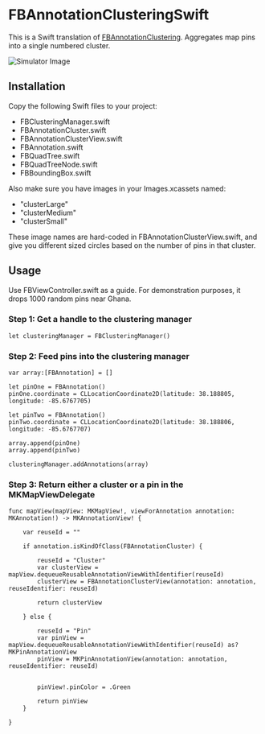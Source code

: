 # FBAnnotationClusteringSwift

This is a Swift translation of [FBAnnotationClustering](https://github.com/infinum/FBAnnotationClustering).  Aggregates map pins into a single numbered cluster.

![Simulator Image](https://github.com/ribl/FBAnnotationClusteringSwift/blob/master/GitHubImages/simulatorShot.png)

## Installation

Copy the following Swift files to your project:

* FBClusteringManager.swift
* FBAnnotationCluster.swift
* FBAnnotationClusterView.swift
* FBAnnotation.swift
* FBQuadTree.swift
* FBQuadTreeNode.swift
* FBBoundingBox.swift

Also make sure you have images in your Images.xcassets named:

* "clusterLarge"
* "clusterMedium"
* "clusterSmall"

These image names are hard-coded in FBAnnotationClusterView.swift, and give you different sized circles based on the number of pins in that cluster.

## Usage

Use FBViewController.swift as a guide.  For demonstration purposes, it drops 1000 random pins near Ghana.

### Step 1:  Get a handle to the clustering manager

```
let clusteringManager = FBClusteringManager()
```

### Step 2:  Feed pins into the clustering manager

```
var array:[FBAnnotation] = []

let pinOne = FBAnnotation()
pinOne.coordinate = CLLocationCoordinate2D(latitude: 38.188805, longitude: -85.6767705)

let pinTwo = FBAnnotation()
pinTwo.coordinate = CLLocationCoordinate2D(latitude: 38.188806, longitude: -85.6767707)

array.append(pinOne)
array.append(pinTwo)

clusteringManager.addAnnotations(array)
```

### Step 3:  Return either a cluster or a pin in the MKMapViewDelegate

```
func mapView(mapView: MKMapView!, viewForAnnotation annotation: MKAnnotation!) -> MKAnnotationView! {
    
    var reuseId = ""
    
    if annotation.isKindOfClass(FBAnnotationCluster) {
        
        reuseId = "Cluster"
        var clusterView = mapView.dequeueReusableAnnotationViewWithIdentifier(reuseId)
        clusterView = FBAnnotationClusterView(annotation: annotation, reuseIdentifier: reuseId)

        return clusterView
        
    } else {
    
        reuseId = "Pin"
        var pinView = mapView.dequeueReusableAnnotationViewWithIdentifier(reuseId) as? MKPinAnnotationView
        pinView = MKPinAnnotationView(annotation: annotation, reuseIdentifier: reuseId)
        
        
        pinView!.pinColor = .Green
        
        return pinView
    }
    
}
```
